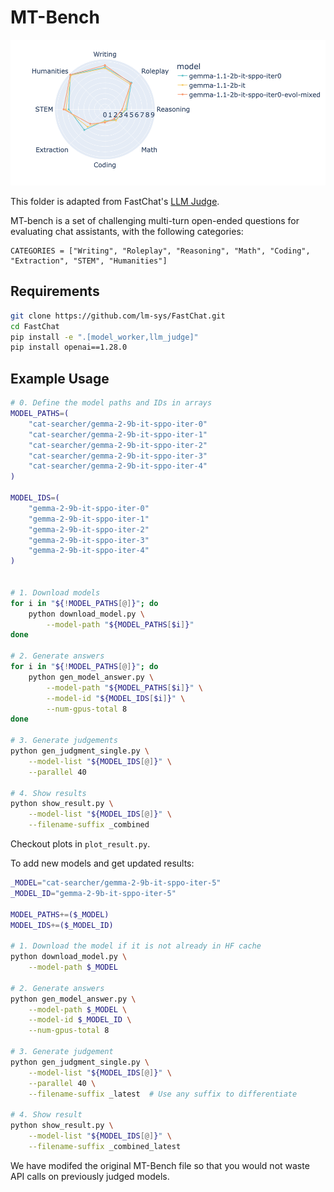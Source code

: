 # MT-Bench

<div style="text-align: center;">
    <img src="newplot.png" width="600">
</div>


This folder is adapted from FastChat's [LLM Judge](https://github.com/lm-sys/FastChat/tree/main/fastchat/llm_judge).


MT-bench is a set of challenging multi-turn open-ended questions for evaluating chat assistants, with the following categories:
```
CATEGORIES = ["Writing", "Roleplay", "Reasoning", "Math", "Coding", "Extraction", "STEM", "Humanities"]
```


## Requirements
```bash
git clone https://github.com/lm-sys/FastChat.git
cd FastChat
pip install -e ".[model_worker,llm_judge]"
pip install openai==1.28.0
```


## Example Usage
```bash
# 0. Define the model paths and IDs in arrays
MODEL_PATHS=(
    "cat-searcher/gemma-2-9b-it-sppo-iter-0"
    "cat-searcher/gemma-2-9b-it-sppo-iter-1"
    "cat-searcher/gemma-2-9b-it-sppo-iter-2"
    "cat-searcher/gemma-2-9b-it-sppo-iter-3"
    "cat-searcher/gemma-2-9b-it-sppo-iter-4"
)

MODEL_IDS=(
    "gemma-2-9b-it-sppo-iter-0"
    "gemma-2-9b-it-sppo-iter-1"
    "gemma-2-9b-it-sppo-iter-2"
    "gemma-2-9b-it-sppo-iter-3"
    "gemma-2-9b-it-sppo-iter-4"
)


# 1. Download models
for i in "${!MODEL_PATHS[@]}"; do
    python download_model.py \
        --model-path "${MODEL_PATHS[$i]}"
done

# 2. Generate answers 
for i in "${!MODEL_PATHS[@]}"; do
    python gen_model_answer.py \
        --model-path "${MODEL_PATHS[$i]}" \
        --model-id "${MODEL_IDS[$i]}" \
        --num-gpus-total 8
done

# 3. Generate judgements 
python gen_judgment_single.py \
    --model-list "${MODEL_IDS[@]}" \
    --parallel 40 

# 4. Show results
python show_result.py \
    --model-list "${MODEL_IDS[@]}" \
    --filename-suffix _combined
```
Checkout plots in `plot_result.py`.

To add new models and get updated results:
```bash
_MODEL="cat-searcher/gemma-2-9b-it-sppo-iter-5"
_MODEL_ID="gemma-2-9b-it-sppo-iter-5"

MODEL_PATHS+=($_MODEL)
MODEL_IDS+=($_MODEL_ID)

# 1. Download the model if it is not already in HF cache
python download_model.py \
    --model-path $_MODEL

# 2. Generate answers
python gen_model_answer.py \
    --model-path $_MODEL \
    --model-id $_MODEL_ID \
    --num-gpus-total 8

# 3. Generate judgement
python gen_judgment_single.py \
    --model-list "${MODEL_IDS[@]}" \
    --parallel 40 \
    --filename-suffix _latest  # Use any suffix to differentiate

# 4. Show result
python show_result.py \
    --model-list "${MODEL_IDS[@]}" \
    --filename-suffix _combined_latest
```

We have modifed the original MT-Bench file so that you would not waste API calls on previously judged models.

